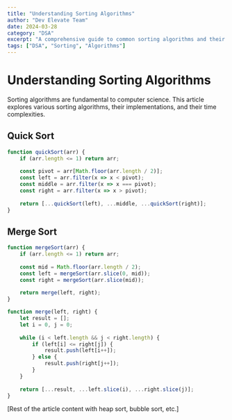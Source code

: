 ```yaml
---
title: "Understanding Sorting Algorithms"
author: "Dev Elevate Team"
date: 2024-03-28
category: "DSA"
excerpt: "A comprehensive guide to common sorting algorithms and their implementations"
tags: ["DSA", "Sorting", "Algorithms"]
---
```


# Understanding Sorting Algorithms

Sorting algorithms are fundamental to computer science. This article explores various sorting algorithms, their implementations, and their time complexities.

## Quick Sort

```javascript
function quickSort(arr) {
    if (arr.length <= 1) return arr;
    
    const pivot = arr[Math.floor(arr.length / 2)];
    const left = arr.filter(x => x < pivot);
    const middle = arr.filter(x => x === pivot);
    const right = arr.filter(x => x > pivot);
    
    return [...quickSort(left), ...middle, ...quickSort(right)];
}
```

## Merge Sort

```javascript
function mergeSort(arr) {
    if (arr.length <= 1) return arr;
    
    const mid = Math.floor(arr.length / 2);
    const left = mergeSort(arr.slice(0, mid));
    const right = mergeSort(arr.slice(mid));
    
    return merge(left, right);
}

function merge(left, right) {
    let result = [];
    let i = 0, j = 0;
    
    while (i < left.length && j < right.length) {
        if (left[i] <= right[j]) {
            result.push(left[i++]);
        } else {
            result.push(right[j++]);
        }
    }
    
    return [...result, ...left.slice(i), ...right.slice(j)];
}
```

[Rest of the article content with heap sort, bubble sort, etc.]